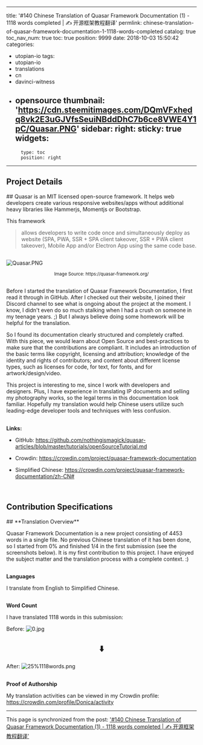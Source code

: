 
---
title: '#140 Chinese Translation of Quasar Framework Documentation (1) - 1118 words completed | ✍ 开源框架教程翻译'
permlink: chinese-translation-of-quasar-framework-documentation-1-1118-words-completed
catalog: true
toc_nav_num: true
toc: true
position: 9999
date: 2018-10-03 15:50:42
categories:
- utopian-io
tags:
- utopian-io
- translations
- cn
- davinci-witness
- opensource
thumbnail: 'https://cdn.steemitimages.com/DQmVFxhedq8vk2E3uGJVfsSeuiNBddDhC7b6ce8VWE4Y1pC/Quasar.PNG'
sidebar:
    right:
        sticky: true
widgets:
    -
        type: toc
        position: right
---


<h2>Project Details</h2>
## 
Quasar is an MIT licensed open-source framework. It helps web developers create various responsive websites/apps without additional heavy libraries like Hammerjs, Momentjs or Bootstrap. 

This framework 
>allows developers to write code once and simultaneously deploy as website (SPA, PWA, SSR + SPA client takeover, SSR + PWA client takeover), Mobile App and/or Electron App using the same code base. 

## 
![Quasar.PNG](https://cdn.steemitimages.com/DQmVFxhedq8vk2E3uGJVfsSeuiNBddDhC7b6ce8VWE4Y1pC/Quasar.PNG)
<center><sup>Image Source: https://quasar-framework.org/</sup></center>

## 
Before I started the translation of Quasar Framework Documentation, I first read it through in GitHub. After I checked out their website, I joined their Discord channel to see what is ongoing about the project at the moment. I know, I didn't even do so much stalking when I had a crush on someone in my teenage years. ;) But I always believe doing some homework will be helpful for the translation. 

So I found its documentation clearly structured and completely crafted. With this piece, we would learn about Open Source and best-practices to make sure that the contributions are compliant. It includes an introduction of the basic terms like copyright, licensing and attribution; knowledge of the identity and rights of contributors; and content about different license types, such as licenses for code, for text, for fonts, and for artwork/design/video. 

This project is interesting to me, since I work with developers and designers. Plus, I have experience in translating IP documents and selling my photography works, so the legal terms in this documentation look familiar. Hopefully my translation would help Chinese users utilize such leading-edge developer tools and techniques with less confusion.

##  
**Links:**

- GitHub: https://github.com/nothingismagick/quasar-articles/blob/master/tutorials/openSourceTutorial.md

- Crowdin: https://crowdin.com/project/quasar-framework-documentation

- Simplified Chinese: https://crowdin.com/project/quasar-framework-documentation/zh-CN#


<br />

<h2>Contribution Specifications
</h2>
## 
**Translation Overview**

Quasar Framework Documentation is a new project consisting of 4453 words in a single file. No previous Chinese translation of it has been done, so I started from 0% and finished 1/4 in the first submission (see the screenshots below). It is my first contribution to this project. I have enjoyed the subject matter and the translation process with a complete context. :)

## 
**Languages**

I translate from English to Simplified Chinese.

## 
**Word Count**

I have translated 1118 words in this submission:

Before:
![0.jpg](https://cdn.steemitimages.com/DQmPqXaCHnhxjL5DFa5XXZKiwgSz1HY5xMedemgQHUC1KnL/0.jpg)

<center><h2>⬇️</h2></center>


After:
![25%1118words.png](https://cdn.steemitimages.com/DQmcQ1pC6CKEkeKPLi7HY1JoDUorBYd1mQdgvhosrCY82ba/25%1118words.png)



## 
**Proof of Authorship**

My translation activities can be viewed in my Crowdin profile: https://crowdin.com/profile/Donica/activity

- - -

This page is synchronized from the post: ['#140 Chinese Translation of Quasar Framework Documentation (1) - 1118 words completed | ✍ 开源框架教程翻译'](https://steemit.com/@itchyfeetdonica/chinese-translation-of-quasar-framework-documentation-1-1118-words-completed)
